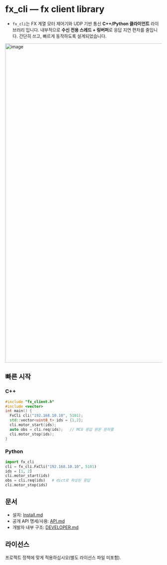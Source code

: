 # fx_cli — fx client library

- `fx_cli`는 FX 계열 모터 제어기와 UDP 기반 통신 **C++/Python 클라이언트** 라이브러리 입니다. 내부적으로 **수신 전용 스레드 + 링버퍼**로 응답 지연 편차를 줄입니다. 간단히 쓰고, 빠르게 동작하도록 설계되었습니다.
<img width="1536" height="1024" alt="image" src="https://github.com/user-attachments/assets/26871cb1-bbee-48e7-aff1-75a4214796ae" />

## 빠른 시작

### C++
```cpp
#include "fx_client.h"
#include <vector>
int main() {
  FxCli cli("192.168.10.10", 5101);
  std::vector<uint8_t> ids = {1,2};
  cli.motor_start(ids);
  auto obs = cli.req(ids);   // MCU 응답 원문 문자열
  cli.motor_stop(ids);
}
```

### Python
```python
import fx_cli
cli = fx_cli.FxCli("192.168.10.10", 5101)
ids = [1, 2]
cli.motor_start(ids)
obs = cli.req(ids)   # dict로 파싱된 응답
cli.motor_stop(ids)
```

## 문서
- 설치: [Install.md](Install.md)
- 공개 API 명세/사용: [API.md](API.md)
- 개발자 내부 구조: [DEVELOPER.md](DEVELOPER.md)

## 라이선스
프로젝트 정책에 맞게 적용하십시오(별도 라이선스 파일 미포함).
